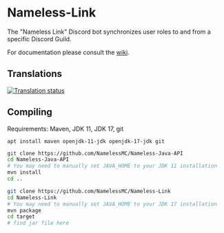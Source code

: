 # Nameless-Link

The "Nameless Link" Discord bot synchronizes user roles to and from a specific Discord Guild.

For documentation please consult the [wiki](https://github.com/NamelessMC/Nameless-Link/wiki).

## Translations

<a href="https://translate.namelessmc.com/engage/namelessmc/">
<img src="https://translate.namelessmc.com/widgets/namelessmc/-/discord-bot/multi-auto.svg" alt="Translation status" />
</a>

## Compiling

Requirements: Maven, JDK 11, JDK 17, git

`apt install maven openjdk-11-jdk openjdk-17-jdk git`

```sh
git clone https://github.com/NamelessMC/Nameless-Java-API
cd Nameless-Java-API
# You may need to manually set JAVA_HOME to your JDK 11 installation
mvn install
cd ..

git clone https://github.com/NamelessMC/Nameless-Link
cd Nameless-Link
# You may need to manually set JAVA_HOME to your JDK 17 installation
mvn package
cd target
# find jar file here
```

